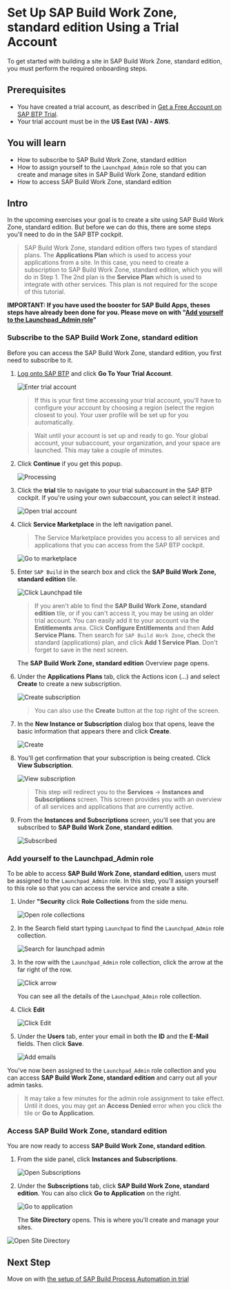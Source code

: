 # Set Up SAP Build Work Zone, standard edition Using a Trial Account
<!-- description --> To get started with building a site in SAP Build Work Zone, standard edition, you must perform the required onboarding steps.

## Prerequisites
- You have created a trial account, as described in [Get a Free Account on SAP BTP Trial](https://developers.sap.com/tutorials/hcp-create-trial-account.html).
- Your trial account must be in the **US East (VA) - AWS**.


## You will learn
  - How to subscribe to SAP Build Work Zone, standard edition
  - How to assign yourself to the `Launchpad_Admin` role so that you can create and manage sites in SAP Build Work Zone, standard edition
  - How to access SAP Build Work Zone, standard edition

## Intro

In the upcoming exercises your goal is to create a site using SAP Build Work Zone, standard edition. But before we can do this, there are some steps you'll need to do in the SAP BTP cockpit.

>SAP Build Work Zone, standard edition offers two types of standard plans. The **Applications Plan** which is used to access your applications from a site. In this case, you need to create a subscription to SAP Build Work Zone, standard edition, which you will do in Step 1. The 2nd plan is the **Service Plan** which is used to integrate with other services. This plan is not required for the scope of this tutorial.


**IMPORTANT: If you have used the booster for SAP Build Apps, theses steps have already been done for you. Please move on with "[Add yourself to the Launchpad_Admin role](/exercises/0_Setup_Trial_Landscape/2_cp-portal-cloud-foundry-getting-started/cp-portal-cloud-foundry-getting-started.md#add-yourself-to-the-launchpad_admin-role)"**


### Subscribe to the SAP Build Work Zone, standard edition


Before you can access the SAP Build Work Zone, standard edition, you first need to subscribe to it.

1. [Log onto SAP BTP](https://cockpit.hanatrial.ondemand.com) and click **Go To Your Trial Account**.

    ![Enter trial account](1_enter_trial_account.png)

    >If this is your first time accessing your trial account, you'll have to configure your account by choosing a region (select the region closest to you). Your user profile will be set up for you automatically.

    >Wait until your account is set up and ready to go. Your global account, your subaccount, your organization, and your space are launched. This may take a couple of minutes.  

2. Click **Continue** if you get this popup.

    ![Processing](2_Foundation20Onboarding_Processing.png)


3. Click the **trial** tile to navigate to your trial subaccount in the SAP BTP cockpit. If you're using your own subaccount, you can select it instead.

      ![Open trial account](3_open_subaccount.png)

4. Click **Service Marketplace** in the left navigation panel.

    > The Service Marketplace provides you access to all services and applications that you can access from the SAP BTP cockpit.

    ![Go to marketplace](4-go-to-marketplace.png)

5. Enter `SAP Build` in the search box and click the **SAP Build Work Zone, standard edition** tile.

    ![Click Launchpad tile](5-find-launchpad-tile.png)

    >If you aren't able to find the **SAP Build Work Zone, standard edition** tile, or if you can't access it, you may be using an older trial account. You can easily add it to your account via the **Entitlements** area. Click **Configure Entitlements** and then **Add Service Plans**. Then search for `SAP Build Work Zone`, check the standard (applications) plan, and click **Add 1 Service Plan**. Don't forget to save in the next screen.


    The **SAP Build Work Zone, standard edition** Overview page opens.

6.  Under the **Applications Plans** tab, click the Actions icon (...) and select **Create** to create a new subscription.

    ![Create subscription](6-create-subscription.png)

    >You can also use the **Create** button at the top right of the screen.

7. In the **New Instance or Subscription** dialog box that opens, leave the basic information that appears there and click **Create**.

    ![Create](7-create.png)

8. You'll get confirmation that your subscription is being created. Click **View Subscription**.

    ![View subscription](8-view-subscription.png)

    >This step will redirect you to the **Services** -> **Instances and Subscriptions** screen. This screen provides you with an overview of all services and applications that are currently active.

9. From the **Instances and Subscriptions** screen, you'll see that you are subscribed to **SAP Build Work Zone, standard edition**.

    ![Subscribed](9-subscribed.png)




### Add yourself to the Launchpad_Admin role


To be able to access **SAP Build Work Zone, standard edition**, users must be assigned to the `Launchpad_Admin` role. In this step, you'll assign yourself to this role so that you can access the service and create a site.

1. Under **"Security** click **Role Collections** from the side menu.

    ![Open role collections](10-role-collections.png)

2. In the Search field start typing `Launchpad` to find the `Launchpad_Admin` role collection.

   ![Search for launchpad admin](11-search-launchpad-admin.png)

3. In the row with the `Launchpad_Admin` role collection, click the arrow at the far right of the row.

    ![Click arrow](12-open-role-collection.png)

    You can see all the details of the `Launchpad_Admin` role collection.

4. Click **Edit**

    ![Click Edit](13-click-edit.png)

5. Under the **Users** tab, enter your email in both the **ID** and the **E-Mail** fields. Then click **Save**.

    ![Add emails](14-add-emails.png)


You've now been assigned to the `Launchpad_Admin` role collection and you can access **SAP Build Work Zone, standard edition** and carry out all your admin tasks.

> It may take a few minutes for the admin role assignment to take effect.  Until it does, you may get an **Access Denied** error when you click the tile or **Go to Application**.



### Access SAP Build Work Zone, standard edition


You are now ready to access **SAP Build Work Zone, standard edition**. 

1. From the side panel, click **Instances and Subscriptions**.

    ![Open Subscriptions](15-instances-and-subscriptions.png)

2. Under the **Subscriptions** tab, click  **SAP Build Work Zone, standard edition**.  You can also click **Go to Application** on the right.

    ![Go to application](16-go-to-application.png)

   The **Site Directory** opens. This is where you'll create and manage your sites.

  ![Open Site Directory](17-open-site-directory.png)


## Next Step
Move on with [the setup of SAP Build Process Automation in trial](/exercises/0_Setup_Trial_Landscape/3_spa-subscribe-free-trial/spa-subscribe-free-trial.md)
